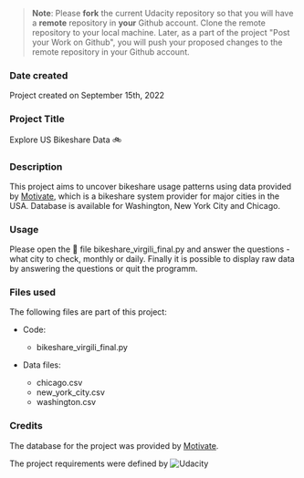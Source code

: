 >**Note**: Please **fork** the current Udacity repository so that you will have a **remote** repository in **your** Github account. Clone the remote repository to your local machine. Later, as a part of the project "Post your Work on Github", you will push your proposed changes to the remote repository in your Github account.

### Date created
Project created on September 15th, 2022

### Project Title
Explore US Bikeshare Data :bike:

### Description
This project aims to uncover bikeshare usage patterns using data provided by [Motivate](www.motivateco.com), which is a bikeshare system provider for major cities in the USA. Database is available for Washington, New York City and Chicago.


### Usage
Please open the :snake: file bikeshare_virgili_final.py and answer the questions - what city to check, monthly or daily.
Finally it is possible to display raw data by answering the questions or quit the programm.

### Files used
The following files are part of this project:

* Code:
  * bikeshare_virgili_final.py

* Data files:
  * chicago.csv
  * new_york_city.csv
  * washington.csv

### Credits
The database for the project was provided by [Motivate](www.motivateco.com).

The project requirements were defined by ![Udacity](https://seeklogo.com/images/U/udacity-logo-6B6DDD1421-seeklogo.com.png)
